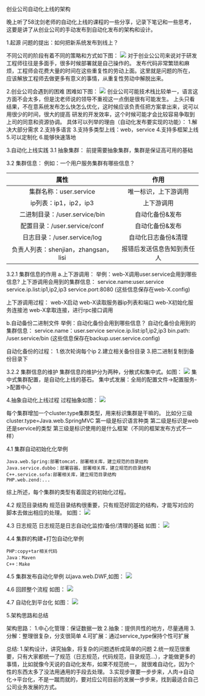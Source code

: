 创业公司自动化上线的架构

晚上听了58沈剑老师的自动化上线的课程的一些分享，记录下笔记和一些思考，这要是讲了从创业公司的手动发布到自动化发布的架构和设计。

1.起源
问题的提出：如何把新系统发布到线上？

不同公司的阶段有着不同的策略和方式如下图：
![](http://wxwwt-oss.oss-cn-hangzhou.aliyuncs.com/article_picture/%E8%87%AA%E5%8A%A8%E5%8C%96%E4%B8%8A%E7%BA%BF%E6%9E%B6%E6%9E%84/%E4%B8%8D%E5%90%8C%E9%98%B6%E6%AE%B5.png)
对于创业公公司来说对于研发工程师往往是多面手，很多时候部署就是自己操作的。
发布代码非常繁琐和麻烦，工程师会花费大量的时间在这些重复性的劳动上面。这里就是问题的所在，
应该解放工程师去做更多有意义的事情，从重复性劳动中解脱出来。

2.创业公司会遇到的困难
困难如下图：
![](http://wxwwt-oss.oss-cn-hangzhou.aliyuncs.com/article_picture/%E8%87%AA%E5%8A%A8%E5%8C%96%E4%B8%8A%E7%BA%BF%E6%9E%B6%E6%9E%84/%E5%9B%B0%E9%9A%BE.png)
创业公司可能技术栈比较单一，语言这方面不会太多，但是沈老师说的领导不重视这一点倒是很有可能发生。
上头只看结果，不在意系统发布怎么快怎么优化，这时候应该负责任把方案拿出来，说可以用很少的时间，很大的提高
研发的开发效率，这个时候可能才会比较容易争取到上司的同意和资源协调。
具体可以列举的理由（自动化发布要实现的功能）：
1.解决大部分需求
2.支持多语言
3.支持多类型上线：web，service
4.支持多框架上线
5.可以定制化
6.能够快速落地

3.自动化上线实践
3.1 抽象集群：
前提需要抽象集群，集群是保证高可用的基础

3.2 集群信息：
例如：一个用户服务集群有哪些信息？

|属性  |作用|
|:-:|:-:|
|集群名称：user.service|唯一标识，上下游调用|
|ip列表：ip1，ip2，ip3|上下游调用|
|二进制目录：/user.service/bin|自动化备份&发布|
|配置目录：/user.service/conf|自动化备份&发布|
|日志目录：/user.service/log|自动化日志备份&清理|
|负责人列表：shenjian，zhangsan，lisi|报错后发送信息告知到责任人|

3.2.1 集群信息的作用
a.上下游调用：
举例：web-X调用user.service会用到哪些信息?
上下游调用会用到的集群信息：
service.name:user.service
service.ip.list:ip1,ip2,ip3
service.port:8080
(这些信息保存在web-X.config)

上下游调用过程：
web-X启动
web-X读取服务器ip列表和端口
web-X初始化服务连接池
web-X拿取连接，进行rpc接口调用

b.自动备份二进制文件
举例：自动化备份会用到哪些信息？
自动化备份会用到的集群信息：
service.name：user.service
service.ip.list:ip1,ip2,ip3
bin.path: /user.service/bin
(这些信息保存在backup.user.service.config)

自动化备份的过程：
1.依次轮询每个ip
2.建立相关备份目录
3.把二进制复制到备份目录下

3.2.2 集群信息的维护
集群信息的维护分为两种，分散式和集中式。如图：
![](http://wxwwt-oss.oss-cn-hangzhou.aliyuncs.com/article_picture/%E8%87%AA%E5%8A%A8%E5%8C%96%E4%B8%8A%E7%BA%BF%E6%9E%B6%E6%9E%84/%E9%9B%86%E7%BE%A4%E4%BF%A1%E6%81%AF%E7%9A%84%E7%BB%B4%E6%8A%A4.png)
集中式集群配置，是自动化上线的基石。
集中式发展：全局的配置文件->配置服务->配置中心

4.抽象自动化上线过程
过程抽象如图：
![](http://wxwwt-oss.oss-cn-hangzhou.aliyuncs.com/article_picture/%E8%87%AA%E5%8A%A8%E5%8C%96%E4%B8%8A%E7%BA%BF%E6%9E%B6%E6%9E%84/%E8%BF%87%E7%A8%8B%E6%8A%BD%E8%B1%A1.png)

每个集群增加一个cluster.type集群类型，用来标识集群是干嘛的。
比如分三级cluster.type=Java.web.SpringMVC
第一级是标识语言种类
第二级是标识是web还是service的类型
第三级是标识使用的是什么框架（不同的框架发布方式不一样）

4.1 集群自动初始化化举例
```
Java.web.Spring:部署tomcat，部署相关库，建立规范的目录结构
Java.service.dubbo：部署容器，部署相关库，建立规范的目录结构
C++.service.sofa:部署相关库，建立规范目录结构
PHP.web.zend:...
```
综上所述，每个集群的类型有着固定的初始化过程。

4.2 规范目录结构
规范目录结构很重要，只有规范好固定的结构，才能写对应的脚本去做出相应的处理。
如图：
![](http://wxwwt-oss.oss-cn-hangzhou.aliyuncs.com/article_picture/%E8%87%AA%E5%8A%A8%E5%8C%96%E4%B8%8A%E7%BA%BF%E6%9E%B6%E6%9E%84/%E7%9B%AE%E5%BD%95%E7%BB%93%E6%9E%84%E8%A7%84%E8%8C%83%E5%8C%96.png)

4.3 日志规范
日志规范是日志自动化监控/备份/清理的基础
如图：
![](http://wxwwt-oss.oss-cn-hangzhou.aliyuncs.com/article_picture/%E8%87%AA%E5%8A%A8%E5%8C%96%E4%B8%8A%E7%BA%BF%E6%9E%B6%E6%9E%84/%E6%97%A5%E5%BF%97%E8%A7%84%E8%8C%83.png)

4.4 集群的构建+打包自动化举例
```
PHP:copy+tar相关代码
Java：Maven
C++：Make
```

4.5 集群发布自动化举例
以java.web.DWF,如图：
![](http://wxwwt-oss.oss-cn-hangzhou.aliyuncs.com/article_picture/%E8%87%AA%E5%8A%A8%E5%8C%96%E4%B8%8A%E7%BA%BF%E6%9E%B6%E6%9E%84/%E9%9B%86%E7%BE%A4%E5%8F%91%E5%B8%83%E8%87%AA%E5%8A%A8%E5%8C%96%E4%B8%BE%E4%BE%8B.png)

4.6 回顾整个流程
如图：
![](http://wxwwt-oss.oss-cn-hangzhou.aliyuncs.com/article_picture/%E8%87%AA%E5%8A%A8%E5%8C%96%E4%B8%8A%E7%BA%BF%E6%9E%B6%E6%9E%84/%E5%9B%9E%E9%A1%BE.png)

4.7 自动化到平台化
如图：
![](http://wxwwt-oss.oss-cn-hangzhou.aliyuncs.com/article_picture/%E8%87%AA%E5%8A%A8%E5%8C%96%E4%B8%8A%E7%BA%BF%E6%9E%B6%E6%9E%84/%E5%B9%B3%E5%8F%B0%E5%8C%96.png)

5.架构思路和总结

架构思路：
1.中心化管理：保证数据一致
2.抽象：提供共性的地方，尽量通用
3.分解：整理很复杂，分支很简单
4.可扩展：通过service_type保持个性可扩展

总结:
1.架构设计，讲究抽象，将复杂的问题透析成简单的问题
2.统一规范很重要，只有大家都统一了规范（日志规范，代码规范，目录规范...），才能做更多的事情，比如就像今天说的自动化发布，如果不规范统一，
就很难自动化，因为个性的东西太多了没法用通用的手段去处理。
3.实现步骤要一步步来，人肉->自动化->平台化，不是一蹴而就的，要对应公司目前的发展一步步来，找到最适合自己公司业务发展的方式。
